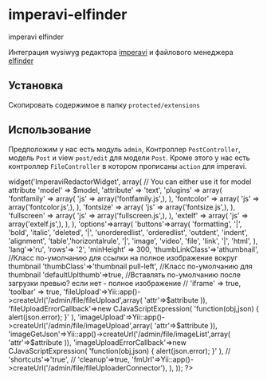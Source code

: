 imperavi-elfinder
================

imperavi elfinder

Интеграция wysiwyg редактора  <a href="https://github.com/yiiext/imperavi-redactor-widget">imperavi</a>  и файлового менеджера  <a href="https://github.com/ezze/ezze-elfinder">elfinder</a>

Установка
------------

Скопировать содержимое в папку `protected/extensions`

Использование
-----

Предположим у нас есть модуль `admin`, Контроллер `PostController`, модель `Post` и view `post/edit` для модели `Post`.
Кроме этого у нас есть контроллер `FileController` в котором прописаны `action` для imperavi.

<?php
		 
 $this->widget('ImperaviRedactorWidget', array(
            // You can either use it for model attribute
            'model' => $model,
            'attribute' => 'text',

            'plugins' => array(
                'fontfamily' => array(
                'js' => array('fontfamily.js',),
                ),
                 'fontcolor' => array(
                'js' => array('fontcolor.js',),
                ),
                 'fontsize' => array(
                'js' => array('fontsize.js',),
                ),
                'fullscreen' => array(
                'js' => array('fullscreen.js',),
                ),
                 'extelf' => array(
                'js' => array('extelf.js',),
                ),

               
                
                ),


            'options'=>array(
                
                'buttons'=>array(
                    'formatting', '|', 'bold', 'italic', 'deleted', '|',
                    'unorderedlist', 'orderedlist', 'outdent',  'indent', 'alignment', 'table','horizontalrule', '|',
                    'image', 'video', 'file', 'link',  '|', 'html',
                ),
                'lang'=>'ru',
                'rows'=> '2',
                'minHeight' => 300,
                'thumbLinkClass'=>'athumbnail', //Класс по-умолчанию для ссылки на полное изображение вокруг thumbnail
                'thumbClass'=>'thumbnail pull-left', //Класс по-умолчанию для  thumbnail
                'defaultUplthumb'=>true, //Вставлять по-умолчанию после загрузки превью? если нет - полное изображение
                // 'iframe' => true,
                'toolbar' => true,

                'fileUpload'=>Yii::app()->createUrl('/admin/file/fileUpload',array(
                'attr'=>$attribute
                )),
                'fileUploadErrorCallback'=>new CJavaScriptExpression(
                'function(obj,json) { alert(json.error); }'
                ),
                'imageUpload'=>Yii::app()->createUrl('/admin/file/imageUpload',array(
                'attr'=>$attribute
                )),
                'imageGetJson'=>Yii::app()->createUrl('/admin/file/imageList',array(
                'attr'=>$attribute
                )),
                'imageUploadErrorCallback'=>new CJavaScriptExpression(
                'function(obj,json) { alert(json.error); }'
                ),
                // 'shortcuts'=>'true',
                // 'cleanup'=>true,
               
                'fmUrl'=>Yii::app()->createUrl('/admin/file/fileUploaderConnector'),
               
                


            ),
        )); 


		 ?>
